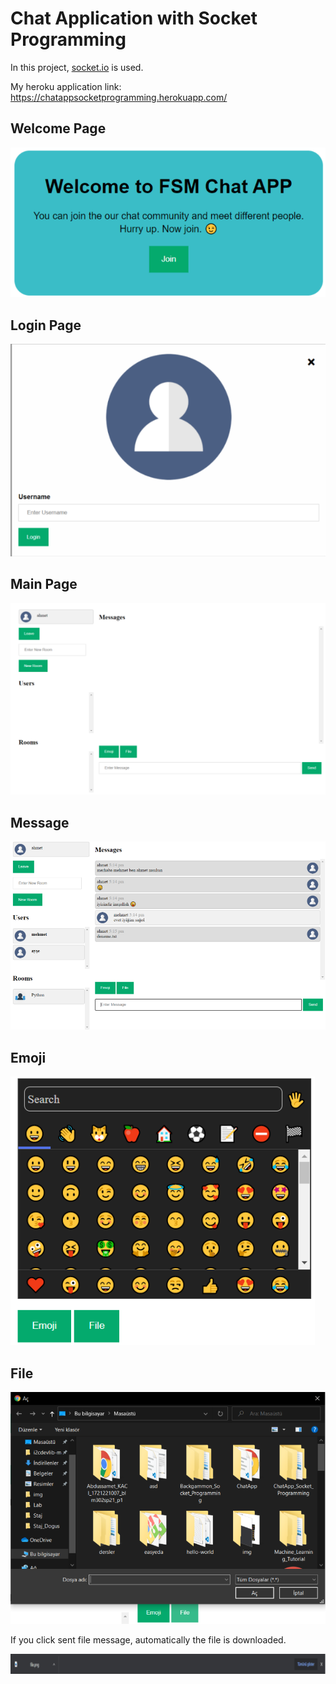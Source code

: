 # Chat Application with Socket Programming

In this project, [socket.io](https://socket.io/) is used.

My heroku application link: https://chatappsocketprogramming.herokuapp.com/

## Welcome Page
![](./screenshot/welcome.png)

## Login Page
![](./screenshot/login.png)

## Main Page
![](./screenshot/main.png)

## Message
![](./screenshot/main-message.png)

## Emoji
![](./screenshot/emoji.png)

## File
![](./screenshot/file.png)

If you click sent file message, automatically the file is downloaded.

![](./screenshot/download.png)
